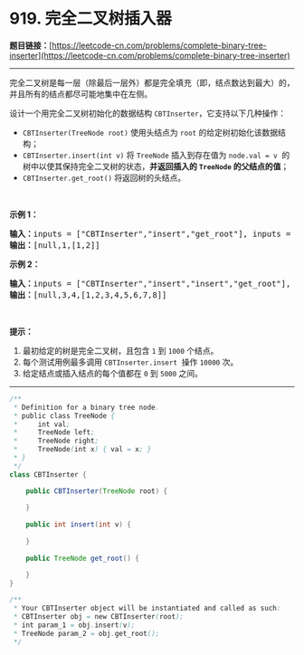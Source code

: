 # 919. 完全二叉树插入器

**题目链接：**[https://leetcode-cn.com/problems/complete-binary-tree-inserter](https://leetcode-cn.com/problems/complete-binary-tree-inserter)

---

<div class="content__1Y2H">
 <div class="notranslate">
  <p>完全二叉树是每一层（除最后一层外）都是完全填充（即，结点数达到最大）的，并且所有的结点都尽可能地集中在左侧。</p> 
  <p>设计一个用完全二叉树初始化的数据结构&nbsp;<code>CBTInserter</code>，它支持以下几种操作：</p> 
  <ul> 
   <li><code>CBTInserter(TreeNode root)</code>&nbsp;使用头结点为&nbsp;<code>root</code>&nbsp;的给定树初始化该数据结构；</li> 
   <li><code>CBTInserter.insert(int v)</code> 将&nbsp;<code>TreeNode</code>&nbsp;插入到存在值为&nbsp;<code>node.val =&nbsp;v</code>&nbsp; 的树中以使其保持完全二叉树的状态，<strong>并返回插入的 <code>TreeNode</code>&nbsp;的父结点的值</strong>；</li> 
   <li><code>CBTInserter.get_root()</code> 将返回树的头结点。</li> 
  </ul> 
  <p>&nbsp;</p> 
  <ol> 
  </ol> 
  <p><strong>示例 1：</strong></p> 
  <pre class="language-text"><strong>输入：</strong>inputs = ["CBTInserter","insert","get_root"], inputs = [[[1]],[2],[]]
<strong>输出：</strong>[null,1,[1,2]]
</pre> 
  <p><strong>示例 2：</strong></p> 
  <pre class="language-text"><strong>输入：</strong>inputs = ["CBTInserter","insert","insert","get_root"], inputs = [[[1,2,3,4,5,6]],[7],[8],[]]
<strong>输出：</strong>[null,3,4,[1,2,3,4,5,6,7,8]]
</pre> 
  <p>&nbsp;</p> 
  <p><strong>提示：</strong></p> 
  <ol> 
   <li>最初给定的树是完全二叉树，且包含&nbsp;<code>1</code>&nbsp;到&nbsp;<code>1000</code>&nbsp;个结点。</li> 
   <li>每个测试用例最多调用&nbsp;<code>CBTInserter.insert</code>&nbsp; 操作&nbsp;<code>10000</code>&nbsp;次。</li> 
   <li>给定结点或插入结点的每个值都在&nbsp;<code>0</code>&nbsp;到&nbsp;<code>5000</code>&nbsp;之间。</li> 
  </ol> 
 </div>
</div>

---

```java
/**
 * Definition for a binary tree node.
 * public class TreeNode {
 *     int val;
 *     TreeNode left;
 *     TreeNode right;
 *     TreeNode(int x) { val = x; }
 * }
 */
class CBTInserter {

    public CBTInserter(TreeNode root) {
        
    }
    
    public int insert(int v) {
        
    }
    
    public TreeNode get_root() {
        
    }
}

/**
 * Your CBTInserter object will be instantiated and called as such:
 * CBTInserter obj = new CBTInserter(root);
 * int param_1 = obj.insert(v);
 * TreeNode param_2 = obj.get_root();
 */
```